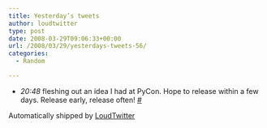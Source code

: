 ```yaml
---
title: Yesterday’s tweets
author: loudtwitter
type: post
date: 2008-03-29T09:06:33+00:00
url: /2008/03/29/yesterdays-tweets-56/
categories:
  - Random

---
```

  * _20:48_ fleshing out an idea I had at PyCon. Hope to release within a few days. Release early, release often! [#][1]

Automatically shipped by [LoudTwitter][2]

 [1]: http://twitter.com/dangoor/statuses/778926355
 [2]: http://www.loudtwitter.com